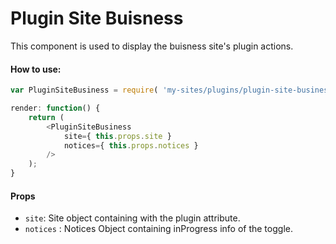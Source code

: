 Plugin Site Buisness
====================

This component is used to display the buisness site's plugin actions.

#### How to use:

```js
var PluginSiteBusiness = require( 'my-sites/plugins/plugin-site-business' );

render: function() {
	return (
		<PluginSiteBusiness
			site={ this.props.site }
			notices={ this.props.notices }
		/>
	);
}
```

#### Props

* `site`: Site object containing with the plugin attribute.
* `notices` : Notices Object containing inProgress info of the toggle. 
